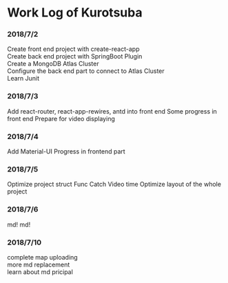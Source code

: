 # Work Log of Kurotsuba

### 2018/7/2
Create front end project with create-react-app  
Create back end project with SpringBoot Plugin  
Create a MongoDB Atlas Cluster  
Configure the back end part to connect to Atlas Cluster  
Learn Junit  


### 2018/7/3
Add react-router, react-app-rewires, antd into front end
Some progress in front end
Prepare for video displaying

### 2018/7/4
Add Material-UI
Progress in frontend part

### 2018/7/5
Optimize project struct
Func Catch Video time
Optimize layout of the whole project


### 2018/7/6
md! md!  

### 2018/7/10
complete map uploading  
more md replacement  
learn about md pricipal  
